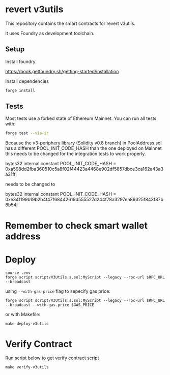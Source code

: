# revert v3utils

This repository contains the smart contracts for revert v3utils.

It uses Foundry as development toolchain.


## Setup

Install foundry 

https://book.getfoundry.sh/getting-started/installation

Install dependencies

```sh
forge install
```


## Tests

Most tests use a forked state of Ethereum Mainnet. You can run all tests with: 

```sh
forge test --via-ir
```


Because the v3-periphery library (Solidity v0.8 branch) in PoolAddress.sol has a different POOL_INIT_CODE_HASH than the one deployed on Mainnet this needs to be changed for the integration tests to work properly.

bytes32 internal constant POOL_INIT_CODE_HASH = 0xa598dd2fba360510c5a8f02f44423a4468e902df5857dbce3ca162a43a3a31ff;

needs to be changed to 

bytes32 internal constant POOL_INIT_CODE_HASH = 0xe34f199b19b2b4f47f68442619d555527d244f78a3297ea89325f843f87b8b54;

# Remember to check smart wallet address
# Deploy
```
source .env
forge script script/V3Utils.s.sol:MyScript --legacy --rpc-url $RPC_URL --broadcast
```
using `--with-gas-price` flag to sepecify gas price:
```
forge script script/V3Utils.s.sol:MyScript --legacy --rpc-url $RPC_URL --broadcast --with-gas-price $GAS_PRICE
```
or with Makefile:
```
make deploy-v3utils
```
# Verify Contract

Run script below to get verify contract script
```
make verify-v3utils
```